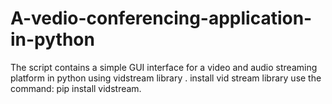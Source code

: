 # A-vedio-conferencing-application-in-python
The script contains a simple GUI interface for a video and audio streaming platform in python using vidstream library .
install vid stream library use the command: pip install vidstream. 
